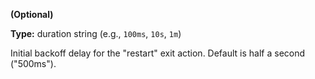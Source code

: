 **(Optional)**

**Type:** duration string (e.g., `100ms`, `10s`, `1m`)

Initial backoff delay for the "restart" exit action.
Default is half a second ("500ms").
